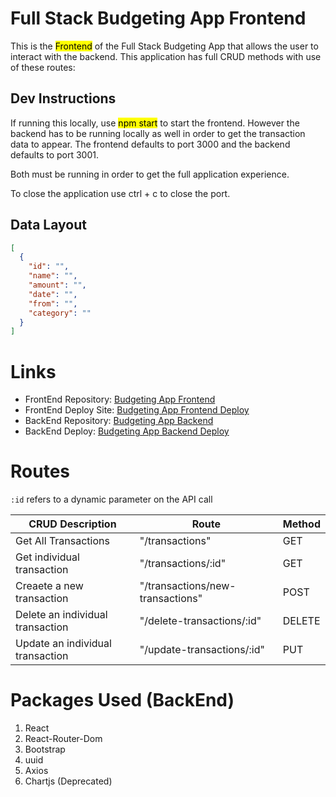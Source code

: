 # Full Stack Budgeting App Frontend

This is the <mark>Frontend</mark> of the Full Stack Budgeting App that allows the user to interact with the backend. This application has full CRUD methods with use of these routes:

## Dev Instructions

If running this locally, use <mark>npm start</mark> to start the frontend. However the backend has to be running locally as well in order to get the transaction data to appear. The frontend defaults to port 3000 and the backend defaults to port 3001.

Both must be running in order to get the full application experience.

To close the application use ctrl + c to close the port.

## Data Layout

```json
[
  {
    "id": "",
    "name": "",
    "amount": "",
    "date": "",
    "from": "",
    "category": ""
  }
]
```

# Links

- FrontEnd Repository: [Budgeting App Frontend](https://github.com/AkiraBrown/project-budgeting-app-FrontEnd)
- FrontEnd Deploy Site: [Budgeting App Frontend Deploy](https://budget-ab.netlify.app/)
- BackEnd Repository: [Budgeting App Backend](https://github.com/AkiraBrown/project-budgeting-app-BackEnd)
- BackEnd Deploy: [Budgeting App Backend Deploy](https://budget-app-back-end-czu9.onrender.com/transactions)

# Routes

`:id` refers to a dynamic parameter on the API call

| CRUD Description                 | Route                            | Method |
| -------------------------------- | -------------------------------- | ------ |
| Get All Transactions             | "/transactions"                  | GET    |
| Get individual transaction       | "/transactions/:id"              | GET    |
| Creaete a new transaction        | "/transactions/new-transactions" | POST   |
| Delete an individual transaction | "/delete-transactions/:id"       | DELETE |
| Update an individual transaction | "/update-transactions/:id"       | PUT    |

# Packages Used (BackEnd)

1. React
2. React-Router-Dom
3. Bootstrap
4. uuid
5. Axios
6. Chartjs (Deprecated)
